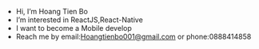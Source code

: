 - Hi, I’m Hoang Tien Bo
- I’m interested in ReactJS,React-Native
- I want to become a Mobile develop
- Reach me by email:Hoangtienbo001@gmail.com or phone:0888414858

<!---
hoangtienbo001/hoangtienbo001 is a ✨ special ✨ repository because its `README.md` (this file) appears on your GitHub profile.
You can click the Preview link to take a look at your changes.
--->
